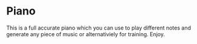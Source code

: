 # Piano
This is a full accurate piano which you can use to play different notes and generate any piece of music or alternativiely for training. Enjoy.
